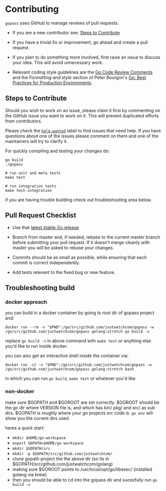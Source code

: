# Contributing

`gopass` uses GitHub to manage reviews of pull requests.

* If you are a new contributor see: [Steps to Contribute](#steps-to-contribute)

* If you have a trivial fix or improvement, go ahead and create a pull request.

* If you plan to do something more involved, first raise an issue to discuss
  your idea. This will avoid unnecessary work.

* Relevant coding style guidelines are  the [Go Code Review Comments](https://code.google.com/p/go-wiki/wiki/CodeReviewComments)
  and the _Formatting and style_ section of Peter Bourgon's [Go: Best Practices for Production Environments](http://peter.bourgon.org/go-in-production/#formatting-and-style).

## Steps to Contribute

Should you wish to work on an issue, please claim it first by commenting on the GitHub issue you want to work on it.
This will prevent duplicated efforts from contributors.

Please check the [`help-wanted`](https://github.com/justwatchcom/gopass/issues?q=is%3Aissue+is%3Aopen+label%3A%22help+wanted%22) label to find issues that need help.
If you have questions about one of the issues please comment on them and one of the maintainers
will try to clarify it.

For quickly compiling and testing your changes do:
```
go build
./gopass

# run unit and meta tests
make test

# run integration tests
make test-integration
```

if you are having trouble building check out troubleshooting area below.


## Pull Request Checklist

* Use that [latest stable Go release](https://golang.org/dl/)

* Branch from master and, if needed, rebase to the current master branch before submitting your pull request.
  If it doesn't merge cleanly with master you will be asked to rebase your changes.

* Commits should be as small as possible, while ensuring that each commit is correct independently.

* Add tests relevant to the fixed bug or new feature.


## Troubleshooting build

### docker approach
you can build in a docker container by going to root dir of gopass project and:
```
docker run --rm -v "$PWD":/go/src/github.com/justwatchcom/gopass -w /go/src/github.com/justwatchcom/gopass golang:stretch go build -v
```

replace `go build -v` in above command with `make test` or anything else you'd like to run inside docker.

you can also get an interactive shell inside the container via:
```
docker run -it -v "$PWD":/go/src/github.com/justwatchcom/gopass -w /go/src/github.com/justwatchcom/gopass golang:stretch bash
```
in which you can run `go build`, `make test` or whatever you'd like

### non-docker

make sure $GOPATH and $GOROOT are set correctly.
$GOROOT should be the go dir where VERSION file is, and which has bin/ pkg/ and src/ as sub dirs.
$GOPATH is roughly where your go projects src code is.
`go env` will show you the current dirs used.

heres a quick start:
- `mkdir $HOME/go-workspace`
- `export GOPATH=$HOME/go-workspace`
- `mkdir $GOPATH/src`
- `mkdir -p $GOPATH/src/github.com/justwatchcom/`
- clone gopath project the the above dir (so its in $GOPATH/src/github.com/justwatchcom/golang)
- making sure $GOROOT points to /usr/local/opt/go/libexec/ (installed golang via brew)
- then you should be able to cd into the gopass dir and sucesfully run `go build -v`



